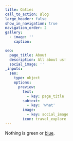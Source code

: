 ```yaml
---
title: Oaties
call_to_action: Blog
large_header: false
show_in_navigation: true
navigation_order: 2
gallery:
  - image: ''
    caption:

seo:
  page_title: About
  description: All about us!
  social_image: ''
_inputs:
  seo:
    type: object
    options:
      preview:
        text:
          - key: page_title
        subtext:
          - key: 'what'
        image:
          - key: social_image
        icon: travel_explore
---
```

Nothing is green or [blue](/services/).